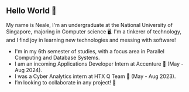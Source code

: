 ## Hello World 👋

My name is Neale, I'm an undergraduate at the National University of Singapore, majoring in Computer science 🖥️. I'm a tinkerer of technology, and I find joy in learning new technologies and messing with software! 

* I'm in my 6th semester of studies, with a focus area in Parallel Computing and Database Systems.
* I am an incoming Applications Developer Intern at Accenture 🌱 (May - Aug 2024).
* I was a Cyber Analytics intern at HTX Q Team 🚀 (May - Aug 2023). 
* I’m looking to collaborate in any project! 🎉



<!--
**nealetham/nealetham** is a ✨ _special_ ✨ repository because its `README.md` (this file) appears on your GitHub profile.

![Neale's Github Stats](https://github-readme-stats.vercel.app/api?username=nealetham&count_private=true&show_icons=true&include_all_commits=true&theme=dark)
_GitHub widgets by anuraghazra_ 

Here are some ideas to get you started:

- 🔭 I’m currently working on ...
- 🌱 I’m currently learning ...
- 👯 I’m looking to collaborate on ...
- 🤔 I’m looking for help with ...
- 💬 Ask me about ...
- 📫 How to reach me: ...
- 😄 Pronouns: ...
- ⚡ Fun fact: ...
-->

